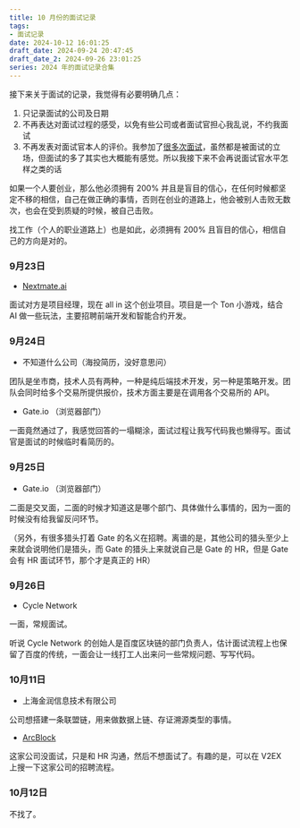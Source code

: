 ```yaml
---
title: 10 月份的面试记录
tags: 
- 面试记录
date: 2024-10-12 16:01:25
draft_date: 2024-09-24 20:47:45
draft_date_2: 2024-09-26 23:01:25
series: 2024 年的面试记录合集
---
```


接下来关于面试的记录，我觉得有必要明确几点：

1. 只记录面试的公司及日期
2. 不再表达对面试过程的感受，以免有些公司或者面试官担心我乱说，不约我面试
3. 不再发表对面试官本人的评价。我参加了[很多次面试](/tags/找工作/)，虽然都是被面试的立场，但面试的多了其实也大概能有感觉。所以我接下来不会再说面试官水平怎样之类的话

如果一个人要创业，那么他必须拥有 200% 并且是盲目的信心，在任何时候都坚定不移的相信，自己在做正确的事情，否则在创业的道路上，他会被别人击败无数次，也会在受到质疑的时候，被自己击败。

找工作（个人的职业道路上）也是如此，必须拥有 200% 且盲目的信心，相信自己的方向是对的。

### 9月23日

- [Nextmate.ai](https://nextmate.ai/)

面试对方是项目经理，现在 all in 这个创业项目。项目是一个 Ton 小游戏，结合 AI 做一些玩法，主要招聘前端开发和智能合约开发。

### 9月24日

- 不知道什么公司（海投简历，没好意思问）

团队是坐市商，技术人员有两种，一种是纯后端技术开发，另一种是策略开发。团队会同时给多个交易所提供报价，技术方面主要是在调用各个交易所的 API。

- Gate.io （浏览器部门）

一面竟然通过了，我感觉回答的一塌糊涂，面试过程让我写代码我也懒得写。面试官是面试的时候临时看简历的。

### 9月25日

- Gate.io （浏览器部门）

二面是交叉面，二面的时候才知道这是哪个部门、具体做什么事情的，因为一面的时候没有给我留反问环节。

（另外，有很多猎头打着 Gate 的名义在招聘。离谱的是，其他公司的猎头至少上来就会说明他们是猎头，而 Gate 的猎头上来就说自己是 Gate 的 HR，但是 Gate 会有 HR 面试环节，那个才是真正的 HR）

### 9月26日

- Cycle Network

一面，常规面试。

听说 Cycle Network 的创始人是百度区块链的部门负责人，估计面试流程上也保留了百度的传统，一面会让一线打工人出来问一些常规问题、写写代码。

### 10月11日

- 上海金润信息技术有限公司

公司想搭建一条联盟链，用来做数据上链、存证溯源类型的事情。

- [ArcBlock](https://www.arcblock.io/)

这家公司没面试，只是和 HR 沟通，然后不想面试了。有趣的是，可以在 V2EX 上搜一下这家公司的招聘流程。

<!--

- [Pell Network](https://pell.network/)

挺好的。

-->

### 10月12日

不找了。

